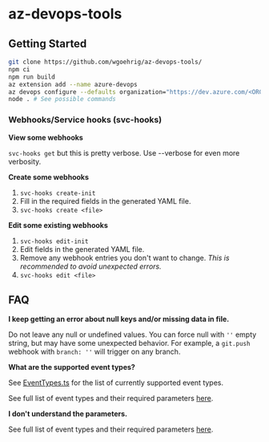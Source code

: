 # az-devops-tools

## Getting Started

```sh
git clone https://github.com/wgoehrig/az-devops-tools/
npm ci
npm run build
az extension add --name azure-devops
az devops configure --defaults organization="https://dev.azure.com/<ORGANIZATION>" project="<PROJECT>"
node . # See possible commands
```

### Webhooks/Service hooks (svc-hooks)

**View some webhooks**

`svc-hooks get` but this is pretty verbose. Use --verbose for even more verbosity.

**Create some webhooks**

1. `svc-hooks create-init`
2. Fill in the required fields in the generated YAML file.
3. `svc-hooks create <file>`

**Edit some existing webhooks**

1. `svc-hooks edit-init`
2. Edit fields in the generated YAML file.
3. Remove any webhook entries you don't want to change. _This is recommended to avoid unexpected errors._
4. `svc-hooks edit <file>`

## FAQ

**I keep getting an error about null keys and/or missing data in file.**

Do not leave any null or undefined values. You can force null with `''` empty string, but may have some unexpected behavior. For example, a `git.push` webhook with `branch: ''` will trigger on any branch.

**What are the supported event types?**

See [EventTypes.ts](src/svc-hooks/EventTypes.ts) for the list of currently supported event types.

See full list of event types and their required parameters [here](https://docs.microsoft.com/en-us/azure/devops/service-hooks/events?view=azure-devops).

**I don't understand the parameters.**

See full list of event types and their required parameters [here](https://docs.microsoft.com/en-us/azure/devops/service-hooks/events?view=azure-devops).
